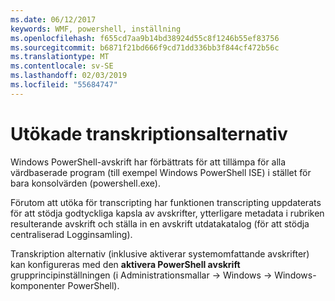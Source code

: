 ```yaml
---
ms.date: 06/12/2017
keywords: WMF, powershell, inställning
ms.openlocfilehash: f655cd7aa9b14bd38924d55c8f1246b55ef83756
ms.sourcegitcommit: b6871f21bd666f9cd71dd336bb3f844cf472b56c
ms.translationtype: MT
ms.contentlocale: sv-SE
ms.lasthandoff: 02/03/2019
ms.locfileid: "55684747"
---
```

# <a name="enhanced-transcription-options"></a>Utökade transkriptionsalternativ

Windows PowerShell-avskrift har förbättrats för att tillämpa för alla värdbaserade program (till exempel Windows PowerShell ISE) i stället för bara konsolvärden (powershell.exe).

Förutom att utöka för transcripting har funktionen transcripting uppdaterats för att stödja godtyckliga kapsla av avskrifter, ytterligare metadata i rubriken resulterande avskrift och ställa in en avskrift utdatakatalog (för att stödja centraliserad Logginsamling).

Transkription alternativ (inklusive aktiverar systemomfattande avskrifter) kan konfigureras med den **aktivera PowerShell avskrift** grupprincipinställningen (i Administrationsmallar -> Windows -> Windows-komponenter PowerShell).
